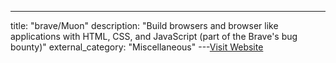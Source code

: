 ---
title: "brave/Muon"
description: "Build browsers and browser like applications with HTML, CSS, and JavaScript (part of the Brave's bug bounty)"
external_category: "Miscellaneous"
---[Visit Website](https://github.com/brave/muon)

